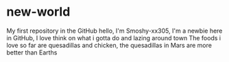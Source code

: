 # new-world
My first repository in the GitHub
hello, I'm Smoshy-xx305, I'm a newbie here in GitHub, I love think on what i gotta do and lazing around town
The foods i love so far are quesadillas and chicken, the quesadillas in Mars are more better than Earths
